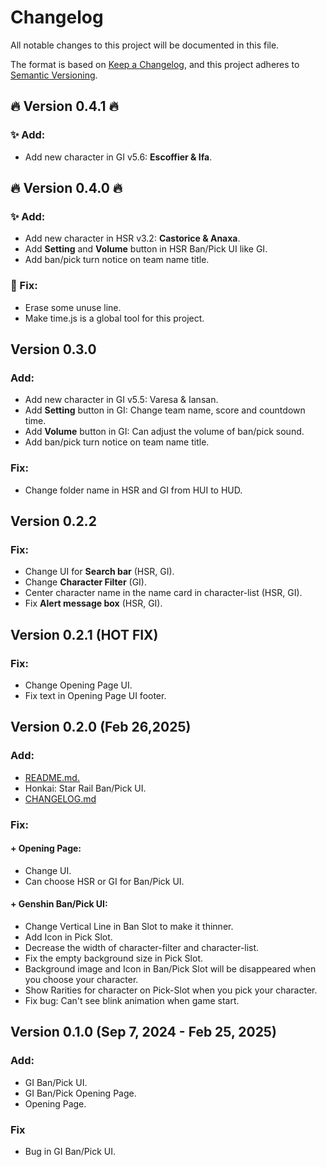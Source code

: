 # Changelog

All notable changes to this project will be documented in this file.

The format is based on [Keep a Changelog](https://keepachangelog.com/en/1.1.0/),
and this project adheres to [Semantic Versioning](https://semver.org/spec/v2.0.0.html).

## 🔥 Version 0.4.1 🔥
### ✨ Add: 
- Add new character in GI v5.6: **Escoffier & Ifa**.

## 🔥 Version 0.4.0 🔥
### ✨ Add: 
- Add new character in HSR v3.2: **Castorice & Anaxa**.
- Add **Setting** and **Volume** button in HSR Ban/Pick UI like GI.
- Add ban/pick turn notice on team name title.

### 🔧 Fix:
- Erase some unuse line.
- Make time.js is a global tool for this project. 

## Version 0.3.0
### Add:
- Add new character in GI v5.5: Varesa & Iansan.
- Add **Setting** button in GI: Change team name, score and countdown time.
- Add **Volume** button in GI: Can adjust the volume of ban/pick sound.
- Add ban/pick turn notice on team name title.

### Fix:
- Change folder name in HSR and GI from HUI to HUD.

## Version 0.2.2
### Fix:
- Change UI for **Search bar** (HSR, GI).
- Change **Character Filter** (GI).
- Center character name in the name card in character-list (HSR, GI).
- Fix **Alert message box** (HSR, GI).

## Version 0.2.1 (HOT FIX)
### Fix:
- Change Opening Page UI.
- Fix text in Opening Page UI footer.

## Version 0.2.0 (Feb 26,2025)
### Add:
+ [README.md.](README.md)
+ Honkai: Star Rail Ban/Pick UI.
+ [CHANGELOG.md](CHANGELOG.md)

### Fix:
#### + Opening Page: 
- Change UI.
- Can choose HSR or GI for Ban/Pick UI.
#### + Genshin Ban/Pick UI: 
- Change Vertical Line in Ban Slot to make it thinner.
- Add Icon in Pick Slot.
- Decrease the width of character-filter and character-list.
- Fix the empty background size in Pick Slot.
- Background image and Icon in Ban/Pick Slot will be disappeared when you choose your character.
- Show Rarities for character on Pick-Slot when you pick your character. 
- Fix bug: Can't see blink animation when game start.

## Version 0.1.0 (Sep 7, 2024 - Feb 25, 2025)
### Add:
+ GI Ban/Pick UI.
+ GI Ban/Pick Opening Page.
+ Opening Page.

### Fix
+ Bug in GI Ban/Pick UI.